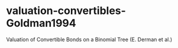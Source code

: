 # valuation-convertibles-Goldman1994
Valuation of Convertible Bonds on a Binomial Tree (E. Derman et al.)

